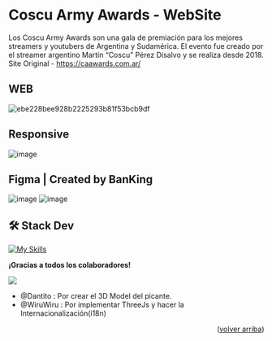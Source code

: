 <a name="readme-top"></a>

# Coscu Army Awards - WebSite
Los Coscu Army Awards son una gala de premiación para los mejores streamers y youtubers de Argentina y Sudamérica. El evento fue creado por el streamer argentino Martín “Coscu” Pérez Disalvo y se realiza desde 2018.
Site Original - https://caawards.com.ar/

## WEB
![ebe228bee928b2225293b81f53bcb9df](https://github.com/user-attachments/assets/71e50900-a09d-4826-b527-1fda962d9c64)

## Responsive
![image](https://github.com/user-attachments/assets/4048fde7-d4c9-4486-bf78-7061adc1cef2)

## Figma | Created by BanKing
![image](https://github.com/user-attachments/assets/aab8ad69-f149-4a95-98cf-ddfdf7870459)
![image](https://github.com/user-attachments/assets/d86df765-7570-4e75-adf6-7566aabb6f87)

## 🛠️ Stack Dev
[![My Skills](https://skillicons.dev/icons?i=astro,react,tailwind,threejs,js,html,css)](https://skillicons.dev)

**¡Gracias a todos los colaboradores!**

<a href="https://github.com/valentinawerle/caawards/graphs/contributors">
  <img src="https://contrib.rocks/image?repo=valentinawerle/caawards" />
</a>

- @Dantito : Por crear el 3D Model del picante.
- @WiruWiru : Por implementar ThreeJs y hacer la Internacionalización(i18n)

<p align="right">(<a href="#readme-top">volver arriba</a>)</p>
